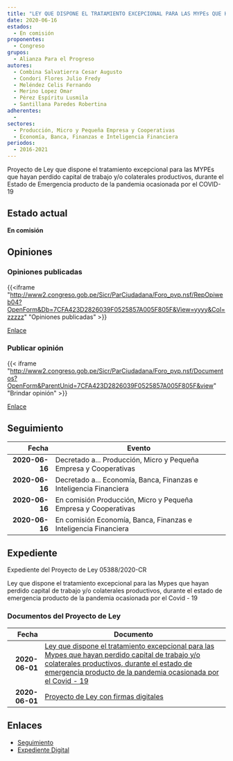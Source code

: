 ```yaml
---
title: "LEY QUE DISPONE EL TRATAMIENTO EXCEPCIONAL PARA LAS MYPEs QUE HAYAN PERDIDO CAPITAL DE TRABAJO Y/O COLATERALES PRODUCTIVOS, DURANTE EL ESTADO DE EMERGENCIA PRODUCTO DE LA PANDEMIA OCASIONADA POR EL COVID-19"
date: 2020-06-16
estados: 
  - En comisión
proponentes: 
  - Congreso
grupos: 
  - Alianza Para el Progreso
autores: 
  - Combina Salvatierra Cesar Augusto
  - Condori Flores Julio Fredy
  - Meléndez Celis Fernando
  - Merino Lopez Omar
  - Pérez Espíritu Lusmila
  - Santillana Paredes Robertina
adherentes: 
  - 
sectores: 
  - Producción, Micro y Pequeña Empresa y Cooperativas
  - Economía, Banca, Finanzas e Inteligencia Financiera
periodos: 
  - 2016-2021
---
```


Proyecto de Ley que dispone el tratamiento excepcional para las MYPEs que hayan perdido capital de trabajo y/o colaterales productivos, durante el Estado de Emergencia producto de la pandemia ocasionada por el COVID-19


## Estado actual

**En comisión**

## Opiniones

### Opiniones publicadas

{{<iframe "http://www2.congreso.gob.pe/Sicr/ParCiudadana/Foro_pvp.nsf/RepOpiweb04?OpenForm&Db=7CFA423D2826039F0525857A005F805F&View=yyyy&Col=zzzzz" "Opiniones publicadas" >}}

[Enlace](http://www2.congreso.gob.pe/Sicr/ParCiudadana/Foro_pvp.nsf/RepOpiweb04?OpenForm&Db=7CFA423D2826039F0525857A005F805F&View=yyyy&Col=zzzzz)
### Publicar opinión

{{< iframe "http://www2.congreso.gob.pe/Sicr/ParCiudadana/Foro_pvp.nsf/Documentos?OpenForm&ParentUnid=7CFA423D2826039F0525857A005F805F&view" "Brindar opinión" >}}

[Enlace](http://www2.congreso.gob.pe/Sicr/ParCiudadana/Foro_pvp.nsf/Documentos?OpenForm&ParentUnid=7CFA423D2826039F0525857A005F805F&view)

## Seguimiento

| Fecha | Evento |
|------:|--------|
| **2020-06-16** | Decretado a... Producción, Micro y Pequeña Empresa y Cooperativas|
| **2020-06-16** | Decretado a... Economía, Banca, Finanzas e Inteligencia Financiera|
| **2020-06-16** | En comisión Producción, Micro y Pequeña Empresa y Cooperativas|
| **2020-06-16** | En comisión Economía, Banca, Finanzas e Inteligencia Financiera|


## Expediente

Expediente del Proyecto de Ley 05388/2020-CR

Ley que dispone el tratamiento excepcional para las Mypes que hayan perdido capital de trabajo y/o colaterales productivos, durante el estado de emergencia producto de la pandemia ocasionada por el Covid - 19


### Documentos del Proyecto de Ley

| Fecha | Documento |
|------:|--------|
| **2020-06-01** | [Ley que dispone el tratamiento excepcional para las Mypes que hayan perdido capital de trabajo y/o colaterales productivos, durante el estado de emergencia producto de la pandemia ocasionada por el Covid - 19](http://www.leyes.congreso.gob.pe/Documentos/2016_2021/Proyectos_de_Ley_y_de_Resoluciones_Legislativas/PL05388_20200601.pdf) |
| **2020-06-01** | [Proyecto de Ley con firmas digitales](http://www.leyes.congreso.gob.pe/Documentos/2016_2021/Proyectos_de_Ley_y_de_Resoluciones_Legislativas/Proyectos_Firmas_digitales/PL05388.pdf) |

## Enlaces 

- [Seguimiento](http://www2.congreso.gob.pe/Sicr/TraDocEstProc/CLProLey2016.nsf/f7fff46988ca05b1052578e100829cc7/52bfa6b3530962bd0525857a0074f7be?OpenDocument)
- [Expediente Digital](http://www2.congreso.gob.pe/Sicr/TraDocEstProc/CLProLey2016.nsf/f7fff46988ca05b1052578e100829cc7/52bfa6b3530962bd0525857a0074f7be?OpenDocument&Click=05257FB7005EB655.eb71d0cf91d8294e05256cdf006b5706/$Body/0.1C6C)
